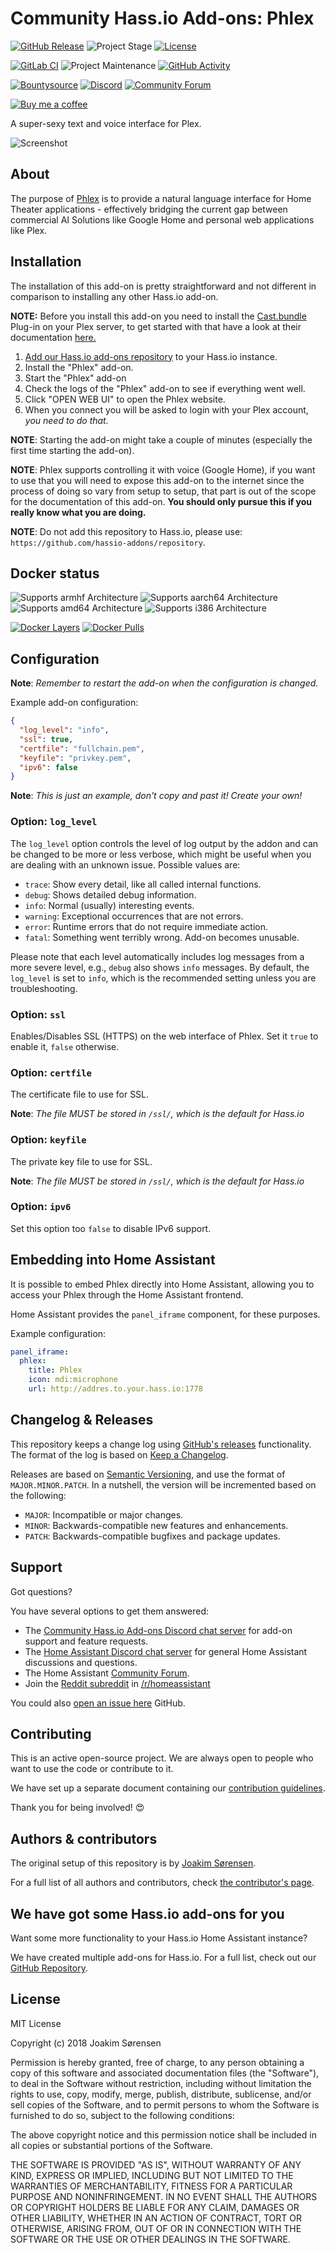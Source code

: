 # Community Hass.io Add-ons: Phlex

[![GitHub Release][releases-shield]][releases]
![Project Stage][project-stage-shield]
[![License][license-shield]](LICENSE.md)

[![GitLab CI][gitlabci-shield]][gitlabci]
![Project Maintenance][maintenance-shield]
[![GitHub Activity][commits-shield]][commits]

[![Bountysource][bountysource-shield]][bountysource]
[![Discord][discord-shield]][discord]
[![Community Forum][forum-shield]][forum]

[![Buy me a coffee][buymeacoffee-shield]][buymeacoffee]

A super-sexy text and voice interface for Plex.

![Screenshot][screenshot]

## About

The purpose of [Phlex][phlex-wiki] is to provide a natural language interface
for Home Theater applications - effectively bridging the current gap between
commercial AI Solutions like Google Home and personal web applications like
Plex.

## Installation

The installation of this add-on is pretty straightforward and not different in
comparison to installing any other Hass.io add-on.

**NOTE:** Before you install this add-on you need to install the
[Cast.bundle][cast-bundle] Plug-in on your Plex server, to get started with
that have a look at their documentation [here.][cast-bundle-wiki]

1. [Add our Hass.io add-ons repository][repository] to your Hass.io instance.
1. Install the "Phlex" add-on.
1. Start the "Phlex" add-on
1. Check the logs of the "Phlex" add-on to see if everything went well.
1. Click "OPEN WEB UI" to open the Phlex website.
1. When you connect you will be asked to login with your Plex account,
  _you need to do that._

**NOTE**: Starting the add-on might take a couple of minutes (especially the
first time starting the add-on).

**NOTE**: Phlex supports controlling it with voice (Google Home),
if you want to use that you will need to expose this add-on to the internet
since the process of doing so vary from setup to setup,
that part is out of the scope for the documentation of this add-on.
**You should only pursue this if you really know what you are doing.**

**NOTE**: Do not add this repository to Hass.io, please use:
`https://github.com/hassio-addons/repository`.

## Docker status

![Supports armhf Architecture][armhf-shield]
![Supports aarch64 Architecture][aarch64-shield]
![Supports amd64 Architecture][amd64-shield]
![Supports i386 Architecture][i386-shield]

[![Docker Layers][layers-shield]][microbadger]
[![Docker Pulls][pulls-shield]][dockerhub]

## Configuration

**Note**: _Remember to restart the add-on when the configuration is changed._

Example add-on configuration:

```json
{
  "log_level": "info",
  "ssl": true,
  "certfile": "fullchain.pem",
  "keyfile": "privkey.pem",
  "ipv6": false
}
```

**Note**: _This is just an example, don't copy and past it! Create your own!_

### Option: `log_level`

The `log_level` option controls the level of log output by the addon and can
be changed to be more or less verbose, which might be useful when you are
dealing with an unknown issue. Possible values are:

- `trace`: Show every detail, like all called internal functions.
- `debug`: Shows detailed debug information.
- `info`: Normal (usually) interesting events.
- `warning`: Exceptional occurrences that are not errors.
- `error`:  Runtime errors that do not require immediate action.
- `fatal`: Something went terribly wrong. Add-on becomes unusable.

Please note that each level automatically includes log messages from a
more severe level, e.g., `debug` also shows `info` messages. By default,
the `log_level` is set to `info`, which is the recommended setting unless
you are troubleshooting.

### Option: `ssl`

Enables/Disables SSL (HTTPS) on the web interface of Phlex. Set it `true`
to enable it, `false` otherwise.

### Option: `certfile`

The certificate file to use for SSL.

**Note**: _The file MUST be stored in `/ssl/`, which is the default for Hass.io_

### Option: `keyfile`

The private key file to use for SSL.

**Note**: _The file MUST be stored in `/ssl/`, which is the default for Hass.io_

### Option: `ipv6`

Set this option too `false` to disable IPv6 support.

## Embedding into Home Assistant

It is possible to embed Phlex directly into Home Assistant, allowing you to
access your Phlex through the Home Assistant frontend.

Home Assistant provides the `panel_iframe` component, for these purposes.

Example configuration:

```yaml
panel_iframe:
  phlex:
    title: Phlex
    icon: mdi:microphone
    url: http://addres.to.your.hass.io:1778
```

## Changelog & Releases

This repository keeps a change log using [GitHub's releases][releases]
functionality. The format of the log is based on
[Keep a Changelog][keepchangelog].

Releases are based on [Semantic Versioning][semver], and use the format
of ``MAJOR.MINOR.PATCH``. In a nutshell, the version will be incremented
based on the following:

- ``MAJOR``: Incompatible or major changes.
- ``MINOR``: Backwards-compatible new features and enhancements.
- ``PATCH``: Backwards-compatible bugfixes and package updates.

## Support

Got questions?

You have several options to get them answered:

- The [Community Hass.io Add-ons Discord chat server][discord] for add-on
  support and feature requests.
- The [Home Assistant Discord chat server][discord-ha] for general Home
  Assistant discussions and questions.
- The Home Assistant [Community Forum][forum].
- Join the [Reddit subreddit][reddit] in [/r/homeassistant][reddit]

You could also [open an issue here][issue] GitHub.

## Contributing

This is an active open-source project. We are always open to people who want to
use the code or contribute to it.

We have set up a separate document containing our
[contribution guidelines](CONTRIBUTING.md).

Thank you for being involved! :heart_eyes:

## Authors & contributors

The original setup of this repository is by [Joakim Sørensen][ludeeus].

For a full list of all authors and contributors,
check [the contributor's page][contributors].

## We have got some Hass.io add-ons for you

Want some more functionality to your Hass.io Home Assistant instance?

We have created multiple add-ons for Hass.io. For a full list, check out
our [GitHub Repository][repository].

## License

MIT License

Copyright (c) 2018 Joakim Sørensen

Permission is hereby granted, free of charge, to any person obtaining a copy
of this software and associated documentation files (the "Software"), to deal
in the Software without restriction, including without limitation the rights
to use, copy, modify, merge, publish, distribute, sublicense, and/or sell
copies of the Software, and to permit persons to whom the Software is
furnished to do so, subject to the following conditions:

The above copyright notice and this permission notice shall be included in all
copies or substantial portions of the Software.

THE SOFTWARE IS PROVIDED "AS IS", WITHOUT WARRANTY OF ANY KIND, EXPRESS OR
IMPLIED, INCLUDING BUT NOT LIMITED TO THE WARRANTIES OF MERCHANTABILITY,
FITNESS FOR A PARTICULAR PURPOSE AND NONINFRINGEMENT. IN NO EVENT SHALL THE
AUTHORS OR COPYRIGHT HOLDERS BE LIABLE FOR ANY CLAIM, DAMAGES OR OTHER
LIABILITY, WHETHER IN AN ACTION OF CONTRACT, TORT OR OTHERWISE, ARISING FROM,
OUT OF OR IN CONNECTION WITH THE SOFTWARE OR THE USE OR OTHER DEALINGS IN THE
SOFTWARE.

[aarch64-shield]: https://img.shields.io/badge/aarch64-yes-green.svg
[amd64-shield]: https://img.shields.io/badge/amd64-yes-green.svg
[anchore-shield]: https://anchore.io/service/badges/image/67d1185473090e99d5ac5e1bb4d1aa2295117a9bd3d7abbf8cd8a71e331c8388
[anchore]: https://anchore.io/image/dockerhub/hassioaddons%2Funifi%3Alatest
[armhf-shield]: https://img.shields.io/badge/armhf-yes-green.svg
[bountysource-shield]: https://img.shields.io/bountysource/team/hassio-addons/activity.svg
[bountysource]: https://www.bountysource.com/teams/hassio-addons/issues
[buymeacoffee-shield]: https://www.buymeacoffee.com/assets/img/guidelines/download-assets-sm-2.svg
[buymeacoffee]: https://www.buymeacoffee.com/ludeeus
[cast-bundle]: https://github.com/d8ahazard/Cast.bundle
[cast-bundle-wiki]: https://github.com/d8ahazard/Phlex/wiki/Install-Cast-Plugin
[commits-shield]: https://img.shields.io/github/commit-activity/y/hassio-addons/addon-phlex.svg
[commits]: https://github.com/hassio-addons/addon-phlex/commits/master
[contributors]: https://github.com/hassio-addons/addon-phlex/graphs/contributors
[discord-ha]: https://discord.gg/c5DvZ4e
[discord-shield]: https://img.shields.io/discord/478094546522079232.svg
[discord]: https://discord.me/hassioaddons
[dockerhub]: https://hub.docker.com/r/hassioaddons/phlex
[forum-shield]: https://img.shields.io/badge/community-forum-brightgreen.svg
[forum]: https://community.home-assistant.io/t/community-hass-io-add-ons-phlex/70378
[ludeeus]: https://github.com/ludeeus
[gitlabci-shield]: https://gitlab.com/hassio-addons/addon-phlex/badges/master/pipeline.svg
[gitlabci]: https://gitlab.com/hassio-addons/addon-phlex/pipelines
[home-assistant]: https://home-assistant.io
[i386-shield]: https://img.shields.io/badge/i386-yes-green.svg
[issue]: https://github.com/hassio-addons/addon-phlex/issues
[keepchangelog]: http://keepachangelog.com/en/1.0.0/
[layers-shield]: https://images.microbadger.com/badges/image/hassioaddons/phlex.svg
[license-shield]: https://img.shields.io/github/license/hassio-addons/addon-phlex.svg
[maintenance-shield]: https://img.shields.io/maintenance/yes/2018.svg
[microbadger]: https://microbadger.com/images/hassioaddons/phlex
[phlex-wiki]: https://github.com/d8ahazard/Phlex/wiki
[project-stage-shield]: https://img.shields.io/badge/project%20stage-production%20ready-brightgreen.svg
[pulls-shield]: https://img.shields.io/docker/pulls/hassioaddons/phlex.svg
[reddit]: https://reddit.com/r/homeassistant
[releases-shield]: https://img.shields.io/github/release/hassio-addons/addon-phlex.svg
[releases]: https://github.com/hassio-addons/addon-phlex/releases
[repository]: https://github.com/hassio-addons/repository
[semver]: http://semver.org/spec/v2.0.0.htm
[screenshot]: https://github.com/hassio-addons/addon-phlex/raw/master/images/screenshot.png
